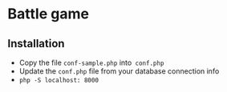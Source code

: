 # Battle game

## Installation

- Copy the file `conf-sample.php` into` conf.php`
- Update the `conf.php` file from your database connection info
- `php -S localhost: 8000`